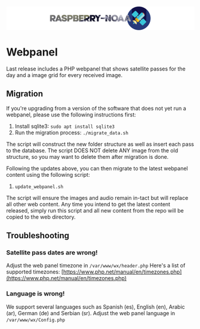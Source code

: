 ![Raspberry NOAA](../assets/header_1600.png)

# Webpanel
Last release includes a PHP webpanel that shows satellite passes for the day and a image grid for every received image.

## Migration
If you're upgrading from a version of the software that does not yet run a webpanel, please use the following instructions first:
1. Install sqlite3: `sudo apt install sqlite3`
2. Run the migration process: `./migrate_data.sh`

The script will construct the new folder structure as well as insert each pass to the database. The script DOES NOT delete ANY image from the old structure, so you may want to delete them after migration is done.

Following the updates above, you can then migrate to the latest webpanel content using the following script:

1. `update_webpanel.sh`

The script will ensure the images and audio remain in-tact but will replace all other web content.
Any time you intend to get the latest content released, simply run this script and all new content from the repo will be copied to the web directory.

## Troubleshooting

### Satellite pass dates are wrong!
Adjust the web panel timezone in `/var/www/wx/header.php`
Here's a list of supported timezones: [https://www.php.net/manual/en/timezones.php](https://www.php.net/manual/en/timezones.php)

### Language is wrong!
We support several languages such as Spanish (es), English (en), Arabic (ar), German (de) and Serbian (sr).
Adjust the web panel language in `/var/www/wx/Config.php`
